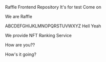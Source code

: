 Raffle Frontend Repository
It's for test
Come on

We are Raffle

ABCDEFGHIJKLMNOPQRSTUVWXYZ Hell Yeah

We provide NFT Ranking Service

How are you??

How's it going?

